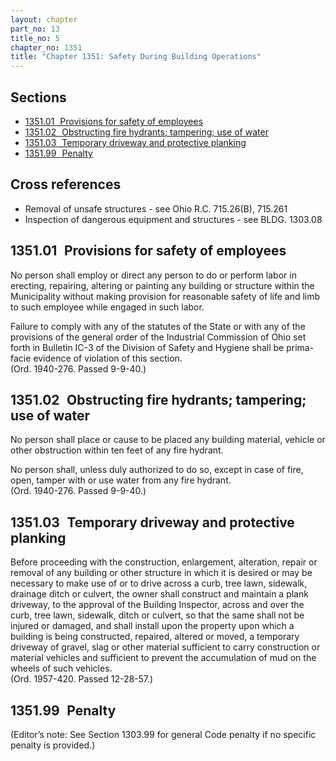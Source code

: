 ```yaml
---
layout: chapter
part_no: 13
title_no: 5
chapter_no: 1351
title: "Chapter 1351: Safety During Building Operations"
---
```


## Sections

* [1351.01   Provisions for safety of employees](#135101-provisions-for-safety-of-employees)
* [1351.02   Obstructing fire hydrants; tampering; use of water](#135102-obstructing-fire-hydrants-tampering-use-of-water)
* [1351.03   Temporary driveway and protective planking](#135103-temporary-driveway-and-protective-planking)
* [1351.99   Penalty](#135199-penalty)

## Cross references

* Removal of unsafe structures - see Ohio R.C. 715.26(B), 715.261
* Inspection of dangerous equipment and structures - see BLDG. 1303.08

## 1351.01   Provisions for safety of employees

No person shall employ or direct any person to do or perform labor in
erecting, repairing, altering or painting any building or structure within the
Municipality without making provision for reasonable safety of life and limb to
such employee while engaged in such labor.

Failure to comply with any of the statutes of the State or with any of the
provisions of the general order of the Industrial Commission of Ohio set forth
in Bulletin IC-3 of the Division of Safety and Hygiene shall be prima-facie
evidence of violation of this section.  
(Ord. 1940-276. Passed 9-9-40.)

## 1351.02   Obstructing fire hydrants; tampering; use of water

No person shall place or cause to be placed any building material, vehicle
or other obstruction within ten feet of any fire hydrant.

No person shall, unless duly authorized to do so, except in case of fire,
open, tamper with or use water from any fire hydrant.  
(Ord. 1940-276. Passed 9-9-40.)

## 1351.03   Temporary driveway and protective planking

Before proceeding with the construction, enlargement, alteration, repair or
removal of any building or other structure in which it is desired or may be
necessary to make use of or to drive across a curb, tree lawn, sidewalk,
drainage ditch or culvert, the owner shall construct and maintain a plank
driveway, to the approval of the Building Inspector, across and over the curb,
tree lawn, sidewalk, ditch or culvert, so that the same shall not be injured or
damaged, and shall install upon the property upon which a building is being
constructed, repaired, altered or moved, a temporary driveway of gravel, slag
or other material sufficient to carry construction or material vehicles and
sufficient to prevent the accumulation of mud on the wheels of such vehicles.  
(Ord. 1957-420. Passed 12-28-57.)

## 1351.99   Penalty

(Editor’s note: See Section 1303.99 for general Code penalty if no specific penalty is provided.)
